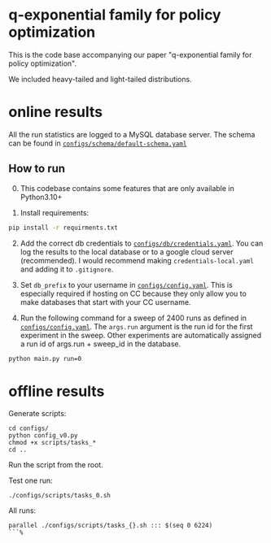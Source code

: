 # q-exponential family for policy optimization
This is the code base accompanying our paper "q-exponential family for policy optimization".

We included heavy-tailed and light-tailed distributions.



# online results 

All the run statistics are logged to a MySQL database server. The schema can be found in [`configs/schema/default-schema.yaml`](configs/schema/default-schema.yaml)
## How to run
0. This codebase contains some features that are only available in Python3.10+

1. Install requirements:
``` bash
pip install -r requirments.txt
``` 

2. Add the correct db credentials to [`configs/db/credentials.yaml`](configs/db/credentials.yaml). You can log the results to the local database or to a google cloud server (recommended). I would recommend making `credentials-local.yaml` and adding it to `.gitignore`.

3. Set `db_prefix` to your username in [`configs/config.yaml`](configs/config.yaml). This is especially required if hosting on CC because they only allow you to make databases that start with your CC username. 

4. Run the following command for a sweep of 2400 runs as defined in
   [`configs/config.yaml`](configs/config.yaml). The `args.run` argument
is the run id for the first experiment in the sweep. Other experiments
are automatically assigned a run id of args.run + sweep_id in the
database.

``` bash
python main.py run=0
```


# offline results 

Generate scripts:

```
cd configs/
python config_v0.py
chmod +x scripts/tasks_*
cd ..
```

Run the script from the root.

Test one run:
```
./configs/scripts/tasks_0.sh
```

All runs:
```
parallel ./configs/scripts/tasks_{}.sh ::: $(seq 0 6224)
```%
